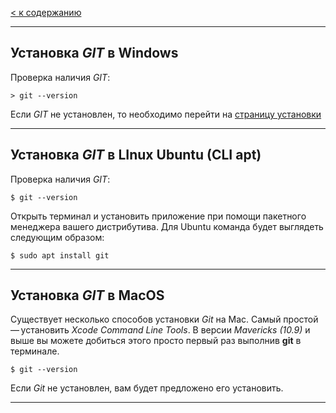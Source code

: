 [< к содержанию](./readme.md)

---
## **Установка *GIT* в Windows**

Проверка наличия *GIT*:

```bash=
> git --version
```
Если *GIT* не установлен, то необходимо перейти на [страницу установки](https://git-scm.com/download/win) 

---
## Установка *GIT* в **LInux Ubuntu (CLI apt)**

Проверка наличия *GIT*:

```bash=
$ git --version
```
Открыть терминал и установить приложение при помощи пакетного менеджера вашего дистрибутива. Для Ubuntu команда будет выглядеть следующим образом:
```bash=
$ sudo apt install git
```
---

## Установка *GIT* в **MacOS**
Существует несколько способов установки *Git* на Mac. Самый простой — установить *Xcode Command Line Tools*. В версии *Mavericks (10.9)* и выше вы можете добиться этого просто первый раз выполнив **git** в терминале.

```bash=
$ git --version
```
Если *Git* не установлен, вам будет предложено его установить.


---

